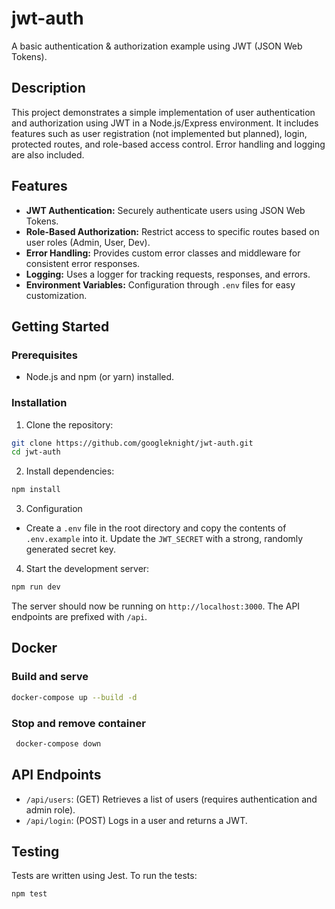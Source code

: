 # jwt-auth

A basic authentication & authorization example using JWT (JSON Web Tokens).

## Description

This project demonstrates a simple implementation of user authentication and authorization using JWT in a Node.js/Express environment.  It includes features such as user registration (not implemented but planned), login, protected routes, and role-based access control.  Error handling and logging are also included.

## Features

* **JWT Authentication:** Securely authenticate users using JSON Web Tokens.
* **Role-Based Authorization:** Restrict access to specific routes based on user roles (Admin, User, Dev).
* **Error Handling:** Provides custom error classes and middleware for consistent error responses.
* **Logging:** Uses a logger for tracking requests, responses, and errors.
* **Environment Variables:** Configuration through `.env` files for easy customization.


## Getting Started

### Prerequisites

* Node.js and npm (or yarn) installed.

### Installation

1. Clone the repository:

```bash
git clone https://github.com/googleknight/jwt-auth.git
cd jwt-auth
```

2. Install dependencies:

```bash
npm install
```

3. Configuration

* Create a `.env` file in the root directory and copy the contents of `.env.example` into it.  Update the `JWT_SECRET` with a strong, randomly generated secret key.

4. Start the development server:

```bash
npm run dev
```

The server should now be running on `http://localhost:3000`.  The API endpoints are prefixed with `/api`.

## Docker

### Build and serve

```bash
docker-compose up --build -d
```

### Stop and remove container
```bash
 docker-compose down
 ```

## API Endpoints


* `/api/users`:  (GET) Retrieves a list of users (requires authentication and admin role).
* `/api/login`: (POST)  Logs in a user and returns a JWT.


## Testing

Tests are written using Jest. To run the tests:

```bash
npm test
```


